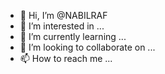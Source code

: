- 👋 Hi, I’m @NABILRAF
- 👀 I’m interested in ...
- 🌱 I’m currently learning ...
- 💞️ I’m looking to collaborate on ...
- 📫 How to reach me ...

<!---
NABILRAF/NABILRAF is a ✨ special ✨ repository because its `README.md` (this file) appears on your GitHub profile.
You can click the Preview link to take a look at your changes.
--->
